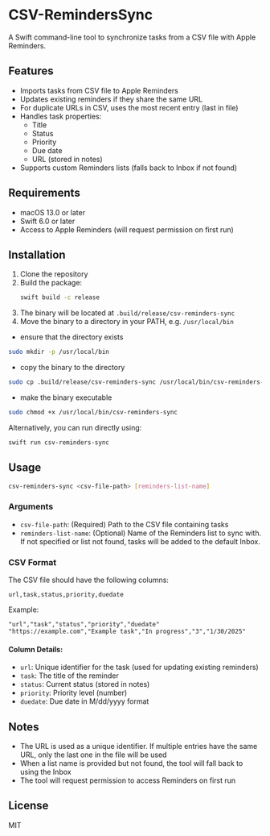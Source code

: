 # CSV-RemindersSync

A Swift command-line tool to synchronize tasks from a CSV file with Apple Reminders.

## Features

- Imports tasks from CSV file to Apple Reminders
- Updates existing reminders if they share the same URL
- For duplicate URLs in CSV, uses the most recent entry (last in file)
- Handles task properties:
  - Title
  - Status
  - Priority
  - Due date
  - URL (stored in notes)
- Supports custom Reminders lists (falls back to Inbox if not found)

## Requirements

- macOS 13.0 or later
- Swift 6.0 or later
- Access to Apple Reminders (will request permission on first run)

## Installation

1. Clone the repository
2. Build the package:
   ```bash
   swift build -c release
   ```
3. The binary will be located at `.build/release/csv-reminders-sync`
4. Move the binary to a directory in your PATH, e.g. `/usr/local/bin`

- ensure that the directory exists
```bash
sudo mkdir -p /usr/local/bin
```
- copy the binary to the directory
```bash
sudo cp .build/release/csv-reminders-sync /usr/local/bin/csv-reminders-sync
```
- make the binary executable
```bash
sudo chmod +x /usr/local/bin/csv-reminders-sync
```

Alternatively, you can run directly using:
```bash
swift run csv-reminders-sync
```

## Usage

```bash
csv-reminders-sync <csv-file-path> [reminders-list-name]
```

### Arguments

- `csv-file-path`: (Required) Path to the CSV file containing tasks
- `reminders-list-name`: (Optional) Name of the Reminders list to sync with. If not specified or list not found, tasks will be added to the default Inbox.

### CSV Format

The CSV file should have the following columns:
```
url,task,status,priority,duedate
```

Example:
```csv
"url","task","status","priority","duedate"
"https://example.com","Example task","In progress","3","1/30/2025"
```

#### Column Details:
- `url`: Unique identifier for the task (used for updating existing reminders)
- `task`: The title of the reminder
- `status`: Current status (stored in notes)
- `priority`: Priority level (number)
- `duedate`: Due date in M/dd/yyyy format

## Notes

- The URL is used as a unique identifier. If multiple entries have the same URL, only the last one in the file will be used
- When a list name is provided but not found, the tool will fall back to using the Inbox
- The tool will request permission to access Reminders on first run

## License

MIT
